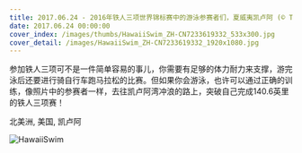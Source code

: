 ```yaml
---
title: 2017.06.24 - 2016年铁人三项世界锦标赛中的游泳参赛者们，夏威夷凯卢阿 (© Tom Pennington/Getty Images)
date: 2017.06.24 00:00:00
cover_index: /images/thumbs/HawaiiSwim_ZH-CN7233619332_533x300.jpg
cover_detail: /images/HawaiiSwim_ZH-CN7233619332_1920x1080.jpg
---
```


参加铁人三项可不是一件简单容易的事儿，你需要有足够的体力耐力来支撑，游完泳后还要进行骑自行车跑马拉松的比赛。但如果你会游泳，也许可以通过正确的训练，像照片中的参赛者一样，去往凯卢阿湾冲浪的路上，突破自己完成140.6英里的铁人三项赛！

北美洲, 美国, 凯卢阿

![HawaiiSwim](/images/HawaiiSwim_ZH-CN7233619332_1920x1080.jpg)
